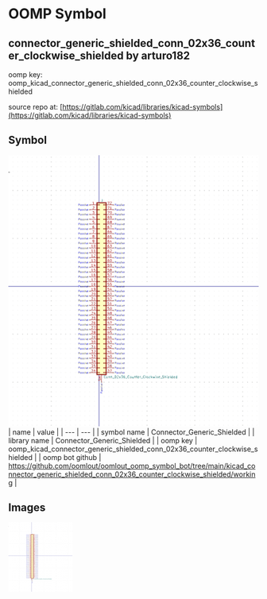 # OOMP Symbol  
## connector_generic_shielded_conn_02x36_counter_clockwise_shielded  by arturo182  
  
oomp key: oomp_kicad_connector_generic_shielded_conn_02x36_counter_clockwise_shielded  
  
source repo at: [https://gitlab.com/kicad/libraries/kicad-symbols](https://gitlab.com/kicad/libraries/kicad-symbols)  
## Symbol  
  
[![working.png](working_600.png)](working.png)  
| name | value | 
| --- | --- | 
| symbol name | Connector_Generic_Shielded | 
| library name | Connector_Generic_Shielded | 
| oomp key | oomp_kicad_connector_generic_shielded_conn_02x36_counter_clockwise_shielded | 
| oomp bot github | https://github.com/oomlout/oomlout_oomp_symbol_bot/tree/main/kicad_connector_generic_shielded_conn_02x36_counter_clockwise_shielded/working | 
## Images  
  
[![working.png](working_140.png)](working.png)  
